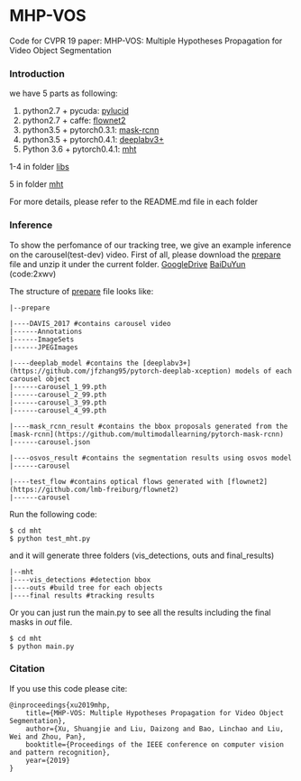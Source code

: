 # MHP-VOS
Code for CVPR 19 paper: MHP-VOS: Multiple Hypotheses Propagation for Video Object Segmentation

### Introduction
we have 5 parts as following:
1. python2.7 + pycuda: [pylucid](https://github.com/yelantingfeng/pyLucid)
2. python2.7 + caffe: [flownet2](https://github.com/lmb-freiburg/flownet2)
3. python3.5 + pytorch0.3.1: [mask-rcnn](https://github.com/multimodallearning/pytorch-mask-rcnn)
4. python3.5 + pytorch0.4.1: [deeplabv3+](https://github.com/jfzhang95/pytorch-deeplab-xception)
5. Python 3.6 + pytorch0.4.1: [mht](./mht)

1-4 in folder [libs](./libs)

5 in folder [mht](./mht)

For more details, please refer to the README.md file in each folder

### Inference 
To show the perfomance of our tracking tree, we give an example inference on the carousel(test-dev) video.
First of all, please download the [prepare](./prepare) file and unzip it under the current folder. [GoogleDrive](https://drive.google.com/open?id=1kHTmaNarpWftKoFktK7qazLyJX0ezaz2) [BaiDuYun](https://pan.baidu.com/s/1b4g6kaRlccQh7oLYT76-fw) (code:2xwv)

The structure of [prepare](./prepare) file looks like:

```
|--prepare

|----DAVIS_2017 #contains carousel video
|------Annotations
|------ImageSets
|------JPEGImages

|----deeplab_model #contains the [deeplabv3+](https://github.com/jfzhang95/pytorch-deeplab-xception) models of each carousel object
|------carousel_1_99.pth
|------carousel_2_99.pth
|------carousel_3_99.pth
|------carousel_4_99.pth

|----mask_rcnn_result #contains the bbox proposals generated from the [mask-rcnn](https://github.com/multimodallearning/pytorch-mask-rcnn)
|------carousel.json

|----osvos_result #contains the segmentation results using osvos model
|------carousel

|----test_flow #contains optical flows generated with [flownet2](https://github.com/lmb-freiburg/flownet2)
|------carousel
```

Run the following code:

    $ cd mht
    $ python test_mht.py

and it will generate three folders (vis_detections, outs and final_results)
```
|--mht
|----vis_detections #detection bbox
|----outs #build tree for each objects
|----final results #tracking results
```

Or you can just run the main.py to see all the results including the final masks in $out$ file.

    $ cd mht
    $ python main.py

### Citation
If you use this code please cite:

```
@inproceedings{xu2019mhp,
  	title={MHP-VOS: Multiple Hypotheses Propagation for Video Object Segmentation},
  	author={Xu, Shuangjie and Liu, Daizong and Bao, Linchao and Liu, Wei and Zhou, Pan},
  	booktitle={Proceedings of the IEEE conference on computer vision and pattern recognition},
    year={2019}
}
```
